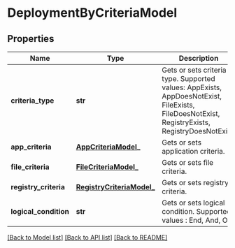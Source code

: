 # DeploymentByCriteriaModel

## Properties
Name | Type | Description | Notes
------------ | ------------- | ------------- | -------------
**criteria_type** | **str** | Gets or sets criteria type. Supported values: AppExists, AppDoesNotExist, FileExists, FileDoesNotExist, RegistryExists, RegistryDoesNotExist. | [optional] 
**app_criteria** | [**AppCriteriaModel_**](AppCriteriaModel_.md) | Gets or sets application criteria. | [optional] 
**file_criteria** | [**FileCriteriaModel_**](FileCriteriaModel_.md) | Gets or sets file criteria. | [optional] 
**registry_criteria** | [**RegistryCriteriaModel_**](RegistryCriteriaModel_.md) | Gets or sets registry criteria. | [optional] 
**logical_condition** | **str** | Gets or sets logical condition. Supported values : End, And, Or. | [optional] 

[[Back to Model list]](../README.md#documentation-for-models) [[Back to API list]](../README.md#documentation-for-api-endpoints) [[Back to README]](../README.md)


